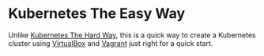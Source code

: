 # Kubernetes The Easy Way

Unlike [Kubernetes The Hard Way](https://github.com/kelseyhightower/kubernetes-the-hard-way), this is a quick way to create a Kubernetes cluster using [VirtualBox](https://www.virtualbox.org/) and [Vagrant](https://www.vagrantup.com/) just right for a quick start.
